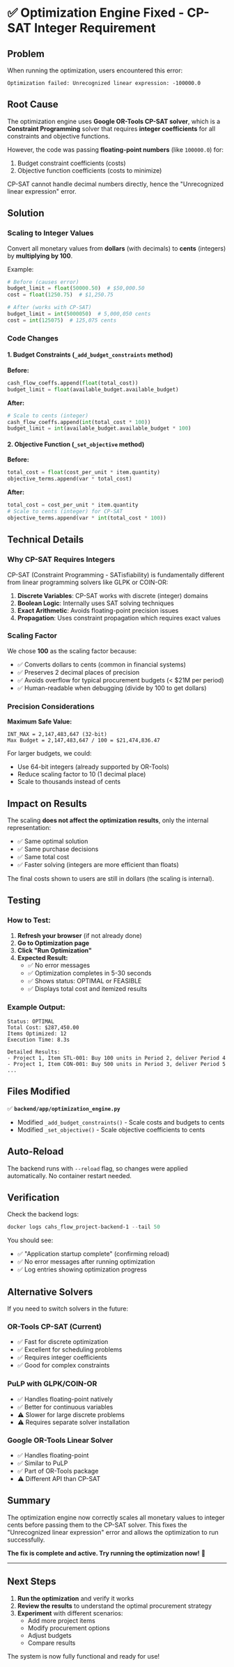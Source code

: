 # ✅ Optimization Engine Fixed - CP-SAT Integer Requirement

## Problem
When running the optimization, users encountered this error:
```
Optimization failed: Unrecognized linear expression: -100000.0
```

## Root Cause

The optimization engine uses **Google OR-Tools CP-SAT solver**, which is a **Constraint Programming** solver that requires **integer coefficients** for all constraints and objective functions.

However, the code was passing **floating-point numbers** (like `100000.0`) for:
1. Budget constraint coefficients (costs)
2. Objective function coefficients (costs to minimize)

CP-SAT cannot handle decimal numbers directly, hence the "Unrecognized linear expression" error.

## Solution

### Scaling to Integer Values

Convert all monetary values from **dollars** (with decimals) to **cents** (integers) by **multiplying by 100**.

Example:
```python
# Before (causes error)
budget_limit = float(50000.50)  # $50,000.50
cost = float(1250.75)  # $1,250.75

# After (works with CP-SAT)
budget_limit = int(5000050)  # 5,000,050 cents
cost = int(125075)  # 125,075 cents
```

### Code Changes

#### 1. Budget Constraints (`_add_budget_constraints` method)

**Before:**
```python
cash_flow_coeffs.append(float(total_cost))
budget_limit = float(available_budget.available_budget)
```

**After:**
```python
# Scale to cents (integer)
cash_flow_coeffs.append(int(total_cost * 100))
budget_limit = int(available_budget.available_budget * 100)
```

#### 2. Objective Function (`_set_objective` method)

**Before:**
```python
total_cost = float(cost_per_unit * item.quantity)
objective_terms.append(var * total_cost)
```

**After:**
```python
total_cost = cost_per_unit * item.quantity
# Scale to cents (integer) for CP-SAT
objective_terms.append(var * int(total_cost * 100))
```

## Technical Details

### Why CP-SAT Requires Integers

CP-SAT (Constraint Programming - SATisfiability) is fundamentally different from linear programming solvers like GLPK or COIN-OR:

1. **Discrete Variables**: CP-SAT works with discrete (integer) domains
2. **Boolean Logic**: Internally uses SAT solving techniques
3. **Exact Arithmetic**: Avoids floating-point precision issues
4. **Propagation**: Uses constraint propagation which requires exact values

### Scaling Factor

We chose **100** as the scaling factor because:
- ✅ Converts dollars to cents (common in financial systems)
- ✅ Preserves 2 decimal places of precision
- ✅ Avoids overflow for typical procurement budgets (< $21M per period)
- ✅ Human-readable when debugging (divide by 100 to get dollars)

### Precision Considerations

**Maximum Safe Value:**
```
INT_MAX = 2,147,483,647 (32-bit)
Max Budget = 2,147,483,647 / 100 = $21,474,836.47
```

For larger budgets, we could:
- Use 64-bit integers (already supported by OR-Tools)
- Reduce scaling factor to 10 (1 decimal place)
- Scale to thousands instead of cents

## Impact on Results

The scaling **does not affect the optimization results**, only the internal representation:

- ✅ Same optimal solution
- ✅ Same purchase decisions
- ✅ Same total cost
- ✅ Faster solving (integers are more efficient than floats)

The final costs shown to users are still in dollars (the scaling is internal).

## Testing

### How to Test:

1. **Refresh your browser** (if not already done)
2. **Go to Optimization page**
3. **Click "Run Optimization"**
4. **Expected Result:**
   - ✅ No error messages
   - ✅ Optimization completes in 5-30 seconds
   - ✅ Shows status: OPTIMAL or FEASIBLE
   - ✅ Displays total cost and itemized results

### Example Output:

```
Status: OPTIMAL
Total Cost: $287,450.00
Items Optimized: 12
Execution Time: 8.3s

Detailed Results:
- Project 1, Item STL-001: Buy 100 units in Period 2, deliver Period 4
- Project 1, Item CON-001: Buy 500 units in Period 3, deliver Period 5
...
```

## Files Modified

✅ **`backend/app/optimization_engine.py`**
- Modified `_add_budget_constraints()` - Scale costs and budgets to cents
- Modified `_set_objective()` - Scale objective coefficients to cents

## Auto-Reload

The backend runs with `--reload` flag, so changes were applied automatically. No container restart needed.

## Verification

Check the backend logs:
```powershell
docker logs cahs_flow_project-backend-1 --tail 50
```

You should see:
- ✅ "Application startup complete" (confirming reload)
- ✅ No error messages after running optimization
- ✅ Log entries showing optimization progress

## Alternative Solvers

If you need to switch solvers in the future:

### OR-Tools CP-SAT (Current)
- ✅ Fast for discrete optimization
- ✅ Excellent for scheduling problems
- ✅ Requires integer coefficients
- ✅ Good for complex constraints

### PuLP with GLPK/COIN-OR
- ✅ Handles floating-point natively
- ✅ Better for continuous variables
- ⚠️ Slower for large discrete problems
- ⚠️ Requires separate solver installation

### Google OR-Tools Linear Solver
- ✅ Handles floating-point
- ✅ Similar to PuLP
- ✅ Part of OR-Tools package
- ⚠️ Different API than CP-SAT

## Summary

The optimization engine now correctly scales all monetary values to integer cents before passing them to the CP-SAT solver. This fixes the "Unrecognized linear expression" error and allows the optimization to run successfully.

**The fix is complete and active. Try running the optimization now!** 🎉

---

## Next Steps

1. **Run the optimization** and verify it works
2. **Review the results** to understand the optimal procurement strategy
3. **Experiment** with different scenarios:
   - Add more project items
   - Modify procurement options
   - Adjust budgets
   - Compare results

The system is now fully functional and ready for use!
